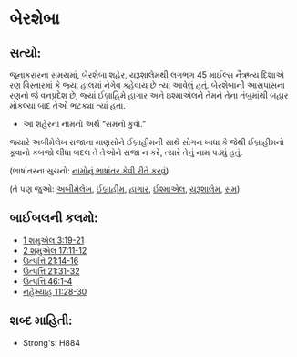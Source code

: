 # બેરશેબા 

## સત્યો: 

જૂનાકરારના સમયમાં, બેરશેબા શહેર, યરૂશાલેમથી લગભગ 45 માઈલ્સ નૈઋત્ય દિશાએ રણ વિસ્તારમાં કે જ્યાં હાલમાં નેગેવ કહેવાય છે ત્યાં આવેલું હતું.
બેરશેબાની આસપાસના રણનો જે વનપ્રદેશ છે, જ્યાં ઈબ્રાહિમે હાગાર અને ઇશ્માએલને તેમને તેના તંબુમાંથી બહાર મોકલ્યા બાદ તેઓ ભટક્યા ત્યાં હતા.

* આ શહેરના નામનો અર્થ “સમનો કુવો.”

જયારે અબીમેલેખ રાજાના માણસોને ઈબ્રાહીમની સાથે સોગન ખાધા કે જેથી ઈબ્રાહીમનો કૂવાનો કબજો લીધા બદલ તે તેઓને સજા ન કરે, ત્યારે તેનું નામ પડ્યું હતું.

(ભાષાંતરના સુચનો: [નામોનું ભાષાંતર કેવી રીતે કરવું](rc://gu/ta/man/translate/translate-names))

(તે પણ જુઓ: [અબીમેલેખ](../names/abimelech.md), [ઈબ્રાહીમ](../names/abraham.md), [હાગાર](../names/hagar.md), [ઈશ્માએલ](../names/ishmael.md), [યરૂશાલેમ](../names/jerusalem.md), [સમ](../other/oath.md))

## બાઈબલની કલમો: 

* [1 શમુએલ 3:19-21](rc://gu/tn/help/1sa/03/19)
* [2 શમુએલ 17:11-12](rc://gu/tn/help/2sa/17/11)
* [ઉત્પત્તિ 21:14-16](rc://gu/tn/help/gen/21/14)
* [ઉત્પત્તિ 21:31-32](rc://gu/tn/help/gen/21/31)
* [ઉત્પત્તિ 46:1-4](rc://gu/tn/help/gen/46/01)
* [નહેમ્યાહ 11:28-30](rc://gu/tn/help/neh/11/28)

## શબ્દ માહિતી: 

* Strong's: H884

